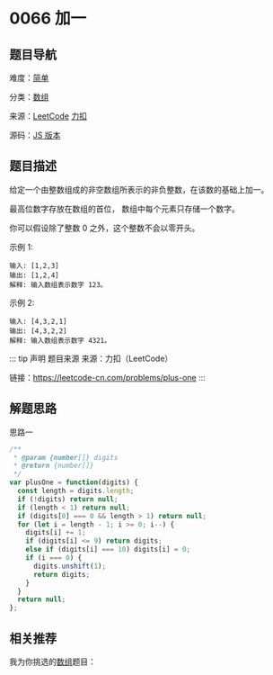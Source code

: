 # 0066 加一



## 题目导航

难度：[简单](/solution/easy/)

分类：[数组](/art/array.html)

来源：[LeetCode](https://leetcode.com/problems/plus-one/)  [力扣](https://leetcode-cn.com/problems/plus-one/)

源码：[JS 版本](https://github.com/swpuLeo/leetcode/blob/master/src/easy/0066-plus-one.js)






## 题目描述

给定一个由整数组成的非空数组所表示的非负整数，在该数的基础上加一。

最高位数字存放在数组的首位， 数组中每个元素只存储一个数字。

你可以假设除了整数 0 之外，这个整数不会以零开头。

示例 1:

```
输入: [1,2,3]
输出: [1,2,4]
解释: 输入数组表示数字 123。
```


示例 2:

```
输入: [4,3,2,1]
输出: [4,3,2,2]
解释: 输入数组表示数字 4321。
```




::: tip 声明 题目来源
来源：力扣（LeetCode）

链接：https://leetcode-cn.com/problems/plus-one
:::



## 解题思路

思路一

```js
/**
 * @param {number[]} digits
 * @return {number[]}
 */
var plusOne = function(digits) {
  const length = digits.length;
  if (!digits) return null;
  if (length < 1) return null;
  if (digits[0] === 0 && length > 1) return null;
  for (let i = length - 1; i >= 0; i--) {
    digits[i] += 1;
    if (digits[i] <= 9) return digits;
    else if (digits[i] === 10) digits[i] = 0;
    if (i === 0) {
      digits.unshift(1);
      return digits;
    }
  }
  return null;
};
```





## 相关推荐

我为你挑选的[数组](/art/array.html)题目：
